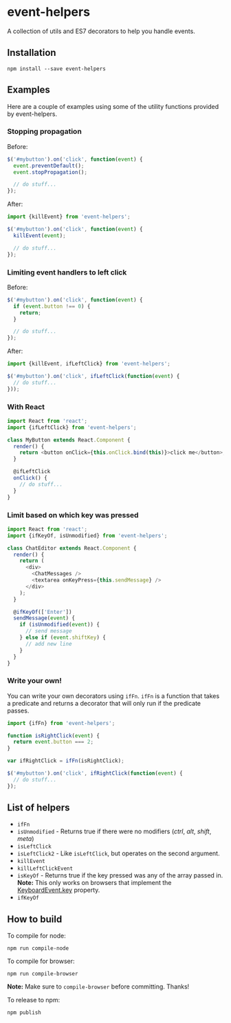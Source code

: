 # event-helpers

A collection of utils and ES7 decorators to help you handle events.

## Installation

    npm install --save event-helpers

## Examples

Here are a couple of examples using some of the utility functions provided by
event-helpers.

### Stopping propagation

Before:

```javascript
$('#mybutton').on('click', function(event) {
  event.preventDefault();
  event.stopPropagation();

  // do stuff...
});
```

After:

```javascript
import {killEvent} from 'event-helpers';

$('#mybutton').on('click', function(event) {
  killEvent(event);

  // do stuff...
});
```

### Limiting event handlers to left click

Before:

```javascript
$('#mybutton').on('click', function(event) {
  if (event.button !== 0) {
    return;
  }

  // do stuff...
});
```

After:

```javascript
import {killEvent, ifLeftClick} from 'event-helpers';

$('#mybutton').on('click', ifLeftClick(function(event) {
  // do stuff...
}));
```

### With React

```javascript
import React from 'react';
import {ifLeftClick} from 'event-helpers';

class MyButton extends React.Component {
  render() {
    return <button onClick={this.onClick.bind(this)}>click me</button>;
  }

  @ifLeftClick
  onClick() {
    // do stuff...
  }
}
```


### Limit based on which key was pressed

```javascript
import React from 'react';
import {ifKeyOf, isUnmodified} from 'event-helpers';

class ChatEditor extends React.Component {
  render() {
    return (
      <div>
        <ChatMessages />
        <textarea onKeyPress={this.sendMessage} />
      </div>
    );
  }

  @ifKeyOf(['Enter'])
  sendMessage(event) {
    if (isUnmodified(event)) {
      // send message
    } else if (event.shiftKey) {
      // add new line
    }
  }
}
```


### Write your own!

You can write your own decorators using `ifFn`. `ifFn` is a function that takes
a predicate and returns a decorator that will only run if the predicate passes.

```javascript
import {ifFn} from 'event-helpers';

function isRightClick(event) {
  return event.button === 2;
}

var ifRightClick = ifFn(isRightClick);

$('#mybutton').on('click', ifRightClick(function(event) {
  // do stuff...
});
```

## List of helpers

- `ifFn`
- `isUnmodified` - Returns true if there were no modifiers (_ctrl_, _alt_,
  _shift_, _meta_)
- `isLeftClick`
- `isLeftClick2` - Like `isLeftClick`, but operates on the second argument.
- `killEvent`
- `killLeftClickEvent`
- `isKeyOf` - Returns true if the key pressed was any of the array passed in.
  **Note:** This only works on browsers that implement the
  [KeyboardEvent.key](https://developer.mozilla.org/en-US/docs/Web/API/KeyboardEvent/key)
  property.
- `ifKeyOf`


## How to build

To compile for node:

    npm run compile-node

To compile for browser:

    npm run compile-browser

**Note:** Make sure to `compile-browser` before committing. Thanks!

To release to npm:

    npm publish
